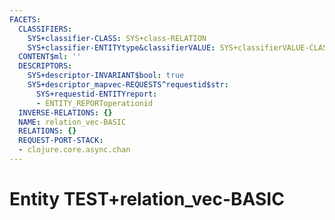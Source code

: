 ```yaml
---
FACETS:
  CLASSIFIERS:
    SYS+classifier-CLASS: SYS+class-RELATION
    SYS+classifier-ENTITYtype&classifierVALUE: SYS+classifierVALUE-CLASSIFIER
  CONTENT$ml: ''
  DESCRIPTORS:
    SYS+descriptor-INVARIANT$bool: true
    SYS+descriptor_mapvec-REQUESTS^requestid$str:
      SYS+requestid-ENTITYreport:
      - ENTITY_REPORToperationid
  INVERSE-RELATIONS: {}
  NAME: relation_vec-BASIC
  RELATIONS: {}
  REQUEST-PORT-STACK:
  - clojure.core.async.chan
---
```

# Entity TEST+relation_vec-BASIC

